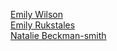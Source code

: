 [Emily Wilson](https://github.com/emwilson243/TidyTuesday)  
[Emily Rukstales](https://github.com/erukstales/TidyTuesday)  
[Natalie Beckman-smith](https://github.com/nataliebeckmansmith/Tidy_Tuesdays.git)  
